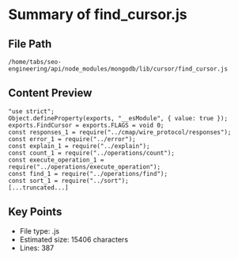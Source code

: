 # Summary of find_cursor.js
  
## File Path
`/home/tabs/seo-engineering/api/node_modules/mongodb/lib/cursor/find_cursor.js`

## Content Preview
```
"use strict";
Object.defineProperty(exports, "__esModule", { value: true });
exports.FindCursor = exports.FLAGS = void 0;
const responses_1 = require("../cmap/wire_protocol/responses");
const error_1 = require("../error");
const explain_1 = require("../explain");
const count_1 = require("../operations/count");
const execute_operation_1 = require("../operations/execute_operation");
const find_1 = require("../operations/find");
const sort_1 = require("../sort");
[...truncated...]
```

## Key Points
- File type: .js
- Estimated size: 15406 characters
- Lines: 387
